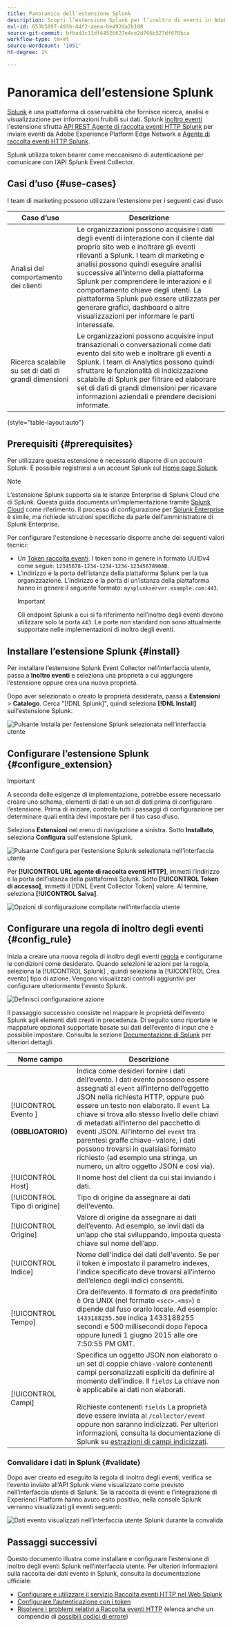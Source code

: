 ```yaml
---
title: Panoramica dell’estensione Splunk
description: Scopri l’estensione Splunk per l’inoltro di eventi in Adobe Experience Platform.
exl-id: 653b5897-493b-44f2-aeea-be492da2b108
source-git-commit: bfbad3c11df64526627e4ce2d766b527df678bca
workflow-type: tm+mt
source-wordcount: '1051'
ht-degree: 1%

---
```


# Panoramica dell’estensione Splunk

[Splunk](https://www.splunk.com) è una piattaforma di osservabilità che fornisce ricerca, analisi e visualizzazione per informazioni fruibili sui dati. Splunk [inoltro eventi](../../../ui/event-forwarding/overview.md) l&#39;estensione sfrutta [API REST Agente di raccolta eventi HTTP Splunk](https://docs.splunk.com/Documentation/Splunk/8.2.5/Data/HECRESTendpoints) per inviare eventi da Adobe Experience Platform Edge Network a [Agente di raccolta eventi HTTP Splunk](https://docs.splunk.com/Documentation/Splunk/8.2.5/Data/UsetheHTTPEventCollector).

Splunk utilizza token bearer come meccanismo di autenticazione per comunicare con l’API Splunk Event Collector.

## Casi d’uso {#use-cases}

I team di marketing possono utilizzare l’estensione per i seguenti casi d’uso:

| Caso d’uso | Descrizione |
| --- | --- |
| Analisi del comportamento dei clienti | Le organizzazioni possono acquisire i dati degli eventi di interazione con il cliente dal proprio sito web e inoltrare gli eventi rilevanti a Splunk. I team di marketing e analisi possono quindi eseguire analisi successive all’interno della piattaforma Splunk per comprendere le interazioni e il comportamento chiave degli utenti. La piattaforma Splunk può essere utilizzata per generare grafici, dashboard o altre visualizzazioni per informare le parti interessate. |
| Ricerca scalabile su set di dati di grandi dimensioni | Le organizzazioni possono acquisire input transazionali o conversazionali come dati evento dal sito web e inoltrare gli eventi a Splunk. I team di Analytics possono quindi sfruttare le funzionalità di indicizzazione scalabile di Splunk per filtrare ed elaborare set di dati di grandi dimensioni per ricavare informazioni aziendali e prendere decisioni informate. |

{style="table-layout:auto"}

## Prerequisiti {#prerequisites}

Per utilizzare questa estensione è necessario disporre di un account Splunk. È possibile registrarsi a un account Splunk sul [Home page Splunk](https://www.splunk.com/page/sign_up).

>[!NOTE]
>
> L’estensione Splunk supporta sia le istanze Enterprise di Splunk Cloud che di Splunk. Questa guida documenta un’implementazione tramite [Splunk Cloud](https://www.splunk.com/en_us/products/splunk-cloud-platform.html) come riferimento. Il processo di configurazione per [Splunk Enterprise](https://www.splunk.com/en_us/products/splunk-enterprise.html) è simile, ma richiede istruzioni specifiche da parte dell&#39;amministratore di Splunk Enterprise.

Per configurare l&#39;estensione è necessario disporre anche dei seguenti valori tecnici:

* Un [Token raccolta eventi](https://docs.splunk.com/Documentation/Splunk/8.2.5/Data/UsetheHTTPEventCollector#Create_an_Event_Collector_token_on_Splunk_Cloud_Platform). I token sono in genere in formato UUIDv4 come segue: `12345678-1234-1234-1234-1234567890AB`.
* L’indirizzo e la porta dell’istanza della piattaforma Splunk per la tua organizzazione. L’indirizzo e la porta di un’istanza della piattaforma hanno in genere il seguente formato: `mysplunkserver.example.com:443`.
   >[!IMPORTANT]
   >
   > Gli endpoint Splunk a cui si fa riferimento nell’inoltro degli eventi devono utilizzare solo la porta `443`. Le porte non standard non sono attualmente supportate nelle implementazioni di inoltro degli eventi.

## Installare l’estensione Splunk {#install}

Per installare l’estensione Splunk Event Collector nell’interfaccia utente, passa a **Inoltro eventi** e seleziona una proprietà a cui aggiungere l’estensione oppure crea una nuova proprietà.

Dopo aver selezionato o creato la proprietà desiderata, passa a **Estensioni** > **Catalogo**. Cerca &quot;[!DNL Splunk]&quot;, quindi seleziona **[!DNL Install]** sull&#39;estensione Splunk.

![Pulsante Installa per l’estensione Splunk selezionata nell’interfaccia utente](../../../images/extensions/server/splunk/install.png)

## Configurare l’estensione Splunk {#configure_extension}

>[!IMPORTANT]
>
>A seconda delle esigenze di implementazione, potrebbe essere necessario creare uno schema, elementi di dati e un set di dati prima di configurare l’estensione. Prima di iniziare, controlla tutti i passaggi di configurazione per determinare quali entità devi impostare per il tuo caso d’uso.

Seleziona **Estensioni** nel menu di navigazione a sinistra. Sotto **Installato**, seleziona **Configura** sull&#39;estensione Splunk.

![Pulsante Configura per l’estensione Splunk selezionata nell’interfaccia utente](../../../images/extensions/server/splunk/configure.png)

Per **[!UICONTROL URL agente di raccolta eventi HTTP]**, immetti l’indirizzo e la porta dell’istanza della piattaforma Splunk. Sotto **[!UICONTROL Token di accesso]**, immetti il [!DNL Event Collector Token] valore. Al termine, seleziona **[!UICONTROL Salva]**.

![Opzioni di configurazione compilate nell’interfaccia utente](../../../images/extensions/server/splunk/input.png)

## Configurare una regola di inoltro degli eventi {#config_rule}

Inizia a creare una nuova regola di inoltro degli eventi [regola](../../../ui/managing-resources/rules.md) e configurarne le condizioni come desiderato. Quando selezioni le azioni per la regola, seleziona la [!UICONTROL Splunk] , quindi seleziona la [!UICONTROL Crea evento] tipo di azione. Vengono visualizzati controlli aggiuntivi per configurare ulteriormente l&#39;evento Splunk.

![Definisci configurazione azione](../../../images/extensions/server/splunk/action-configurations.png)

Il passaggio successivo consiste nel mappare le proprietà dell’evento Splunk agli elementi dati creati in precedenza. Di seguito sono riportate le mappature opzionali supportate basate sui dati dell’evento di input che è possibile impostare. Consulta la sezione [Documentazione di Splunk](https://docs.splunk.com/Documentation/Splunk/8.2.5/Data/FormateventsforHTTPEventCollector#Event_metadata) per ulteriori dettagli.

| Nome campo | Descrizione |
| --- | --- |
| [!UICONTROL Evento ]<br><br>**(OBBLIGATORIO)** | Indica come desideri fornire i dati dell’evento. I dati evento possono essere assegnati al `event` all’interno dell’oggetto JSON nella richiesta HTTP, oppure può essere un testo non elaborato. Il `event` La chiave si trova allo stesso livello delle chiavi di metadati all’interno del pacchetto di eventi JSON. All&#39;interno del `event` tra parentesi graffe chiave-valore, i dati possono trovarsi in qualsiasi formato richiesto (ad esempio una stringa, un numero, un altro oggetto JSON e così via). |
| [!UICONTROL Host] | Il nome host del client da cui stai inviando i dati. |
| [!UICONTROL Tipo di origine] | Tipo di origine da assegnare ai dati dell&#39;evento. |
| [!UICONTROL Origine] | Valore di origine da assegnare ai dati dell’evento. Ad esempio, se invii dati da un’app che stai sviluppando, imposta questa chiave sul nome dell’app. |
| [!UICONTROL Indice] | Nome dell&#39;indice dei dati dell&#39;evento. Se per il token è impostato il parametro indexes, l’indice specificato deve trovarsi all’interno dell’elenco degli indici consentiti. |
| [!UICONTROL Tempo] | Ora dell’evento. Il formato di ora predefinito è Ora UNIX (nel formato `<sec>.<ms>`) e dipende dal fuso orario locale. Ad esempio: `1433188255.500` indica 1433188255 secondi e 500 millisecondi dopo l’epoca oppure lunedì 1 giugno 2015 alle ore 7:50:55 PM GMT. |
| [!UICONTROL Campi] | Specifica un oggetto JSON non elaborato o un set di coppie chiave-valore contenenti campi personalizzati espliciti da definire al momento dell’indice.  Il `fields` La chiave non è applicabile ai dati non elaborati.<br><br>Richieste contenenti `fields` La proprietà deve essere inviata al `/collector/event` oppure non saranno indicizzati. Per ulteriori informazioni, consulta la documentazione di Splunk su [estrazioni di campi indicizzati](https://docs.splunk.com/Documentation/Splunk/8.2.5/Data/IFXandHEC). |

### Convalidare i dati in Splunk {#validate}

Dopo aver creato ed eseguito la regola di inoltro degli eventi, verifica se l’evento inviato all’API Splunk viene visualizzato come previsto nell’interfaccia utente di Splunk. Se la raccolta di eventi e l’integrazione di Experienci Platform hanno avuto esito positivo, nella console Splunk verranno visualizzati gli eventi seguenti:

![Dati evento visualizzati nell’interfaccia utente Splunk durante la convalida](../../../images/extensions/server/splunk/splunk-data.png)

## Passaggi successivi

Questo documento illustra come installare e configurare l’estensione di inoltro degli eventi Splunk nell’interfaccia utente. Per ulteriori informazioni sulla raccolta dei dati evento in Splunk, consulta la documentazione ufficiale:

* [Configurare e utilizzare il servizio Raccolta eventi HTTP nel Web Splunk ](https://docs.splunk.com/Documentation/Splunk/8.2.5/Data/UsetheHTTPEventCollector)
* [Configurare l’autenticazione con i token](https://docs.splunk.com/Documentation/Splunk/8.2.5/Security/Setupauthenticationwithtokens#Prerequisites_for_activating_tokens)
* [Risolvere i problemi relativi a Raccolta eventi HTTP](https://docs.splunk.com/Documentation/Splunk/8.2.5/Data/TroubleshootHTTPEventCollector) (elenca anche un compendio di [possibili codici di errore](https://docs.splunk.com/Documentation/Splunk/8.2.5/Data/TroubleshootHTTPEventCollector#Possible_error_codes))
